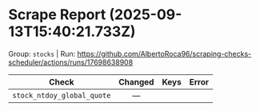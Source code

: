 # Scrape Report (2025-09-13T15:40:21.733Z)

Group: `stocks`  |  Run: https://github.com/AlbertoRoca96/scraping-checks-scheduler/actions/runs/17698638908

| Check | Changed | Keys | Error |
|---|:---:|:--|:--|
| `stock_ntdoy_global_quote` | — |  |  |
